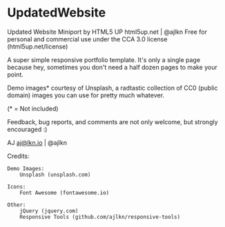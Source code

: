 # UpdatedWebsite
Updated Website 
Miniport by HTML5 UP
html5up.net | @ajlkn
Free for personal and commercial use under the CCA 3.0 license (html5up.net/license)


A super simple responsive portfolio template. It's only a single page because hey, sometimes
you don't need a half dozen pages to make your point.

Demo images* courtesy of Unsplash, a radtastic collection of CC0 (public domain) images
you can use for pretty much whatever.

(* = Not included)

Feedback, bug reports, and comments are not only welcome, but strongly encouraged :)

AJ
aj@lkn.io | @ajlkn




Credits:

	Demo Images:
		Unsplash (unsplash.com)

	Icons:
		Font Awesome (fontawesome.io)

	Other:
		jQuery (jquery.com)
		Responsive Tools (github.com/ajlkn/responsive-tools)

